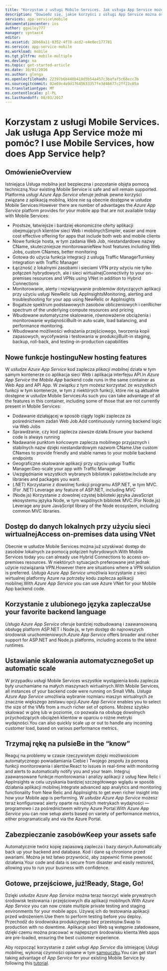 ```yaml
---
title: "Korzystam z usługi Mobile Services. Jak usługa App Service może mi pomóc?"
description: "Dowiedz się, jakie korzyści z usługi App Service można osiągać podczas pracy z istniejącymi projektami usługi Mobile Services."
services: app-service\mobile
documentationcenter: ios
author: ggailey777
manager: syntaxc4
editor: 
ms.assetid: 26b68a11-8352-4f78-acd2-e4e0ec177781
ms.service: app-service-mobile
ms.workload: mobile
ms.tgt_pltfrm: mobile-multiple
ms.devlang: na
ms.topic: get-started-article
ms.date: 10/01/2016
ms.author: glenga
ms.openlocfilehash: 22397b6b448b418d5b54a457c3bafaf5c68ecc7b
ms.sourcegitcommit: 02e69c4a9d17645633357fe3d46677c2ff22c85a
ms.translationtype: MT
ms.contentlocale: pl-PL
ms.lasthandoff: 08/03/2017
---
```

# <span data-ttu-id="32989-103"><a name="getting-started"> </a>Korzystam z usługi Mobile Services. Jak usługa App Service może mi pomóc?</span><span class="sxs-lookup"><span data-stu-id="32989-103"><a name="getting-started"> </a>I use Mobile Services, how does App Service help?</span></span>
## <a name="overview"></a><span data-ttu-id="32989-104">Omówienie</span><span class="sxs-lookup"><span data-stu-id="32989-104">Overview</span></span>
<span data-ttu-id="32989-105">Istniejąca Usługa mobilna jest bezpieczna i pozostanie objęta pomocą techniczną.</span><span class="sxs-lookup"><span data-stu-id="32989-105">Your existing Mobile Service is safe and will remain supported.</span></span> <span data-ttu-id="32989-106">Platforma *usługi Azure App Service* oferuje jednak pewne korzyści związane z aplikacją mobilną, które nie są obecnie dostępne w usłudze Mobile Services:</span><span class="sxs-lookup"><span data-stu-id="32989-106">However there are number of advantages the *Azure App Service* platform provides for your mobile app that are not available today with Mobile Services:</span></span>

* <span data-ttu-id="32989-107">Prostsze, łatwiejsze i bardziej ekonomiczne oferty aplikacji obejmujących klientów sieci Web i mobilnych</span><span class="sxs-lookup"><span data-stu-id="32989-107">Simpler, easier and more cost effective offering for apps that include both web and mobile clients</span></span>
* <span data-ttu-id="32989-108">Nowe funkcje hosta, w tym zadania Web Job, niestandardowe nazwy CName, skuteczniejsze monitorowanie</span><span class="sxs-lookup"><span data-stu-id="32989-108">New host features including Web Jobs, custom CNames, better monitoring</span></span>
* <span data-ttu-id="32989-109">Gotowa do użycia funkcja integracji z usługą Traffic Manager</span><span class="sxs-lookup"><span data-stu-id="32989-109">Turnkey integration with Traffic Manager</span></span>
* <span data-ttu-id="32989-110">Łączność z lokalnymi zasobami i sieciami VPN przy użyciu nie tylko połączeń hybrydowych, ale i sieci wirtualnej</span><span class="sxs-lookup"><span data-stu-id="32989-110">Connectivity to your on-premises resources and VPNs using VNet in addition to Hybrid Connections</span></span>
* <span data-ttu-id="32989-111">Monitorowanie, alerty i rozwiązywanie problemów dotyczących aplikacji przy użyciu usługi NewRelic lub AppInsights</span><span class="sxs-lookup"><span data-stu-id="32989-111">Monitoring, alerting and  troubleshooting for your app using NewRelic or AppInsights</span></span>
* <span data-ttu-id="32989-112">Bogatsze spektrum podstawowych zasobów obliczeniowych i cen</span><span class="sxs-lookup"><span data-stu-id="32989-112">Richer spectrum of the underlying compute resources and pricing</span></span>
* <span data-ttu-id="32989-113">Wbudowane automatyczne skalowanie, równoważenie obciążenia i monitorowanie wydajności</span><span class="sxs-lookup"><span data-stu-id="32989-113">Built-in auto scale, load balancing, and performance monitoring.</span></span>
* <span data-ttu-id="32989-114">Wbudowane możliwości wdrażania przejściowego, tworzenia kopii zapasowych, wycofywania i testowania w produkcji</span><span class="sxs-lookup"><span data-stu-id="32989-114">Built-in staging, backup, roll-back, and testing-in-production capabilities</span></span>

## <a name="new-hosting-features"></a><span data-ttu-id="32989-115">Nowe funkcje hostingu</span><span class="sxs-lookup"><span data-stu-id="32989-115">New hosting features</span></span>
<span data-ttu-id="32989-116">W *usłudze Azure App Service* kod zaplecza *plikacji mobilnej* działa w tym samym kontenerze co aplikacja sieci Web i aplikacja interfejsu API.</span><span class="sxs-lookup"><span data-stu-id="32989-116">In *Azure App Service* the *Mobile App* backend code runs in the same container as Web App and API App.</span></span> <span data-ttu-id="32989-117">W związku z tym możesz korzystać ze wszystkich funkcji w tym kontenerze, w tym z niektórych funkcji, które nie są aktualnie dostępne w usłudze Mobile Services:</span><span class="sxs-lookup"><span data-stu-id="32989-117">As such you can take advantage of all the features in this container, including some of those that are not currently present in Mobile Services:</span></span>

* <span data-ttu-id="32989-118">Dodawanie działającej w sposób ciągły logiki zaplecza za pośrednictwem zadań Web Job.</span><span class="sxs-lookup"><span data-stu-id="32989-118">Add continuously running backend logic via Web Jobs</span></span>
* <span data-ttu-id="32989-119">Sprawdzanie, czy kod zaplecza zawsze działa.</span><span class="sxs-lookup"><span data-stu-id="32989-119">Ensure your backend code is always running</span></span>
* <span data-ttu-id="32989-120">Nadawanie punktom końcowym zaplecza mobilnego przyjaznych i stabilnych nazw dzięki niestandardowym nazwom CName.</span><span class="sxs-lookup"><span data-stu-id="32989-120">Use custom CNames to provide friendly and stable names to your mobile backend endpoints</span></span>
* <span data-ttu-id="32989-121">Geograficzne skalowanie aplikacji przy użyciu usługi Traffic Manager.</span><span class="sxs-lookup"><span data-stu-id="32989-121">Geo-scale your app with Traffic Manager</span></span>
* <span data-ttu-id="32989-122">Uwzględnianie wszystkich wybranych bibliotek i pakietów.</span><span class="sxs-lookup"><span data-stu-id="32989-122">Include any libraries and packages you want.</span></span>
* <span data-ttu-id="32989-123">(.NET) Korzystanie z dowolnej funkcji programu ASP.NET, w tym MVC.</span><span class="sxs-lookup"><span data-stu-id="32989-123">(For .NET) Leverage any feature of ASP.NET, including MVC</span></span>
* <span data-ttu-id="32989-124">(Node.js) Korzystanie z dowolnej czystej biblioteki języka JavaScript ekosystemu języka Node, w tym wspólnych bibliotek MVC.</span><span class="sxs-lookup"><span data-stu-id="32989-124">(For Node.js) Leverage any pure JavaScript library of the Node ecosystem, including common MVC libraries.</span></span>

## <a name="access-on-premises-data-using-vnet"></a><span data-ttu-id="32989-125">Dostęp do danych lokalnych przy użyciu sieci wirtualnej</span><span class="sxs-lookup"><span data-stu-id="32989-125">Access on-premises data using VNet</span></span>
<span data-ttu-id="32989-126">Obecnie w usłudze Mobile Services można już uzyskiwać dostęp do zasobów lokalnych za pomocą połączeń hybrydowych.</span><span class="sxs-lookup"><span data-stu-id="32989-126">With Mobile Services today you can already use Hybrid Connections to access on-premises resources.</span></span> <span data-ttu-id="32989-127">W niektórych sytuacjach preferowane jest jednak użycie rozwiązania VPN.</span><span class="sxs-lookup"><span data-stu-id="32989-127">However there are situations where a VPN solution is preferred.</span></span> <span data-ttu-id="32989-128">*Usługa Azure App Service* umożliwia korzystanie z sieci wirtualnej platformy Azure na potrzeby kodu zaplecza aplikacji mobilnej.</span><span class="sxs-lookup"><span data-stu-id="32989-128">With *Azure App Service* you can use Azure VNet for your Mobile App backend code.</span></span>

## <a name="use-your-favorite-backend-language"></a><span data-ttu-id="32989-129">Korzystanie z ulubionego języka zaplecza</span><span class="sxs-lookup"><span data-stu-id="32989-129">Use your favorite backend language</span></span>
<span data-ttu-id="32989-130">*Usługa Azure App Service* oferuje bardziej rozbudowaną i zaawansowaną obsługę platform ASP.NET i Node.js, w tym dostęp do najnowszych środowisk uruchomieniowych.</span><span class="sxs-lookup"><span data-stu-id="32989-130">*Azure App Service* offers broader and richer support for ASP.NET and Node.js platforms, including access to the latest runtimes.</span></span>

## <a name="set-up-automatic-scale"></a><span data-ttu-id="32989-131">Ustawianie skalowania automatycznego</span><span class="sxs-lookup"><span data-stu-id="32989-131">Set up automatic scale</span></span>
<span data-ttu-id="32989-132">W przypadku usługi Mobile Services wszystkie wystąpienia kodu zaplecza były uruchamiane na małych maszynach wirtualnych.</span><span class="sxs-lookup"><span data-stu-id="32989-132">With Mobile Services, all instances of your backend code were running on Small VMs.</span></span> <span data-ttu-id="32989-133">*Usługa Azure App Service* umożliwia wybranie rozmiaru maszyn wirtualnych ze znacznie większego zestawu opcji.</span><span class="sxs-lookup"><span data-stu-id="32989-133">*Azure App Service* enables you to select the size of the VMs from a much richer set of options.</span></span> <span data-ttu-id="32989-134">Możesz szybko skalować w górę lub w poziomie, co pozwala na obsługę dowolnych przychodzących obciążeń klientów w oparciu o różne metryki wydajności.</span><span class="sxs-lookup"><span data-stu-id="32989-134">You can also  quickly scale up or out to handle any incoming customer load, based on various performance metrics.</span></span>

## <a name="be-in-the-know"></a><span data-ttu-id="32989-135">Trzymaj rękę na pulsie</span><span class="sxs-lookup"><span data-stu-id="32989-135">Be in the “know”</span></span>
<span data-ttu-id="32989-136">Reaguj na problemy w czasie rzeczywistym dzięki możliwościom automatycznego powiadamiania Ciebie i Twojego zespołu za pomocą funkcji monitorowania i alertów.</span><span class="sxs-lookup"><span data-stu-id="32989-136">React to issues in real-time with monitoring and alerts to automatically notify you and your team.</span></span> <span data-ttu-id="32989-137">Integruj zaawansowane funkcje monitorowania i analizy aplikacji z usług New Relic i AppInsights w celu uzyskania bardziej szczegółowego wglądu w sposób działania aplikacji mobilnej.</span><span class="sxs-lookup"><span data-stu-id="32989-137">Integrate advanced app analytics and monitoring functionality from New Relic and AppInsights to get even richer insight into how your Mobile app is performing.</span></span> <span data-ttu-id="32989-138">W *usłudze Azure App Service* możesz teraz konfigurować alerty oparte na różnych metrykach wydajności — programowo i za pośrednictwem witryny Azure Portal.</span><span class="sxs-lookup"><span data-stu-id="32989-138">With *Azure App Service* you can now setup alerts based on variety of performance metrics, either programatically and via the Azure Portal.</span></span>

## <a name="keep-your-assets-safe"></a><span data-ttu-id="32989-139">Zabezpieczanie zasobów</span><span class="sxs-lookup"><span data-stu-id="32989-139">Keep your assets safe</span></span>
<span data-ttu-id="32989-140">Automatycznie twórz kopię zapasową zaplecza i bazy danych.</span><span class="sxs-lookup"><span data-stu-id="32989-140">Automatically back up your backend and database.</span></span> <span data-ttu-id="32989-141">Kod i dane są chronione przed awariami. Można je też łatwo przywrócić, aby zapewnić firmie pewność działania.</span><span class="sxs-lookup"><span data-stu-id="32989-141">Your code and data is secure from disaster and easily restored, allowing you to run your business with confidence.</span></span>

## <a name="ready-stage-go"></a><span data-ttu-id="32989-142">Gotowe, przejściowe, już!</span><span class="sxs-lookup"><span data-stu-id="32989-142">Ready, Stage, Go!</span></span>
<span data-ttu-id="32989-143">Dzięki *usłudze Azure App Service* można teraz tworzyć wiele prywatnych środowisk testowania i przejściowych dla aplikacji mobilnych.</span><span class="sxs-lookup"><span data-stu-id="32989-143">With *Azure App Service* you can now create multiple private testing and staging environments for your mobile apps.</span></span> <span data-ttu-id="32989-144">Używaj ich do testowania aplikacji przed wdrożeniem.</span><span class="sxs-lookup"><span data-stu-id="32989-144">Use them to perform testing before you deploy.</span></span> <span data-ttu-id="32989-145">Przechodź do środowiska produkcyjnego bez przestojów.</span><span class="sxs-lookup"><span data-stu-id="32989-145">Swap to production with no downtime.</span></span> <span data-ttu-id="32989-146">Aplikacje sieci Web są wstępnie załadowane, dzięki czemu można pracować w najlepszym środowisku klienta.</span><span class="sxs-lookup"><span data-stu-id="32989-146">Web apps are pre-loaded, ensuring the best customer experience.</span></span>

<span data-ttu-id="32989-147">Aby rozpocząć korzystanie z zalet *usługi App Service* dla istniejącej Usługi mobilnej, wykonaj czynności opisane w tym [samouczku](app-service-mobile-migrating-from-mobile-services.md).</span><span class="sxs-lookup"><span data-stu-id="32989-147">You can get start taking advantage of *App Service* for your existing Mobile Service by following this [tutorial](app-service-mobile-migrating-from-mobile-services.md).</span></span>
